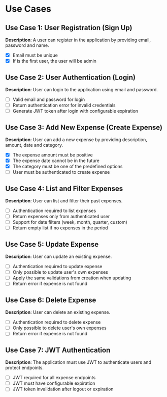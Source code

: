 # Use Cases

## Use Case 1: User Registration (Sign Up)

**Description**: A user can register in the application by providing email, password and name.

- [x] Email must be unique
- [x] If is the first user, the user will be admin

## Use Case 2: User Authentication (Login)

**Description**: User can login to the application using email and password.

- [ ] Valid email and password for login
- [ ] Return authentication error for invalid credentials
- [ ] Generate JWT token after login with configurable expiration
  
## Use Case 3: Add New Expense (Create Expense)

**Description**: User can add a new expense by providing description, amount, date and category.

- [x] The expense amount must be positive
- [x] The expense date cannot be in the future
- [x] The category must be one of the predefined options 
- [ ] User must be authenticated to create expense

## Use Case 4: List and Filter Expenses

**Description**: User can list and filter their past expenses.

- [ ] Authentication required to list expenses
- [ ] Return expenses only from authenticated user
- [ ] Support for date filters (week, month, quarter, custom)
- [ ] Return empty list if no expenses in the period

## Use Case 5: Update Expense

**Description**: User can update an existing expense.

- [ ] Authentication required to update expense
- [ ] Only possible to update user's own expenses
- [ ] Apply the same validations from creation when updating
- [ ] Return error if expense is not found
  
## Use Case 6: Delete Expense

**Description**: User can delete an existing expense.

- [ ] Authentication required to delete expense
- [ ] Only possible to delete user's own expenses
- [ ] Return error if expense is not found

## Use Case 7: JWT Authentication

**Description**: The application must use JWT to authenticate users and protect endpoints.

- [ ] JWT required for all expense endpoints
- [ ] JWT must have configurable expiration
- [ ] JWT token invalidation after logout or expiration